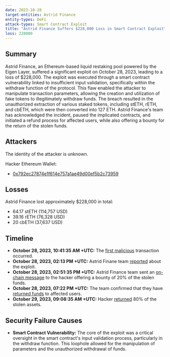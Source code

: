 ```yaml
---
date: 2023-10-28
target-entities: Astrid Finance
entity-types: DeFi
attack-types: Smart Contract Exploit
title: "Astrid Finance Suffers $228,000 Loss in Smart Contract Exploit"
loss: 228000
---
```


## Summary

Astrid Finance, an Ethereum-based liquid restaking pool powered by the Eigen Layer, suffered a significant exploit on October 28, 2023, leading to a loss of $228,000. The exploit was executed through a smart contract vulnerability linked to insufficient input validation, specifically within the withdraw function of the protocol. This flaw enabled the attacker to manipulate transaction parameters, allowing the creation and utilization of fake tokens to illegitimately withdraw funds. The breach resulted in the unauthorized extraction of various staked tokens, including stETH, rETH, and cbETH, which were then converted into 127 ETH. Astrid Finance's team has acknowledged the incident, paused the implicated contracts, and initiated a refund process for affected users, while also offering a bounty for the return of the stolen funds.

## Attackers

The identity of the attacker is unknown.

Hacker Ethereum Wallet:

- [0x792ec27874e1f614e757a1ae49d00ef5b2c73959](https://etherscan.io/address/0x792ec27874e1f614e757a1ae49d00ef5b2c73959)

## Losses

Astrid Finance lost approximately $228,000 in total:

- 64.17 stETH (114,757 USD)
- 39.16 rETH (76,328 USD)
- 20 cbETH (37,637 USD)

## Timeline

- **October 28, 2023, 10:41:35 AM +UTC:** The [first malicious](https://etherscan.io/tx/0x8af9b5fb3e2e3df8659ffb2e0f0c1f4c90d5a80f4f6fccef143b823ce673fb60) transaction occurred.
- **October 28, 2023, 02:13 PM +UTC:** Astrid Finane team [reported](https://twitter.com/AstridFinance/status/1718254655288066501) about the exploit.
- **October 28, 2023, 02:51:35 PM +UTC:** Astrid Finance team sent an [on-chain message](https://etherscan.io/tx/0xa56fdb1fc7c192b23cda44901d2871289cf28831cb94ccc731d089d4fb593793) to the hacker offering a bounty of 20% of the stolen funds.
- **October 28, 2023, 07:22 PM +UTC:** The team confirmed that they have [returned funds](https://twitter.com/AstridFinance/status/1718332313380303195) to affected users. 
- **October 29, 2023, 09:08:35 AM +UTC:** Hacker [returned](https://etherscan.io/tx/0x27cbd5f2f12067bcc9be3bafa9140b849ee1ee68ae5329c2a4ba789685111ad7) 80% of the stolen assets.

## Security Failure Causes

- **Smart Contract Vulnerability:** The core of the exploit was a critical oversight in the smart contract's input validation process, particularly in the withdraw function. This loophole allowed for the manipulation of parameters and the unauthorized withdrawal of funds.

